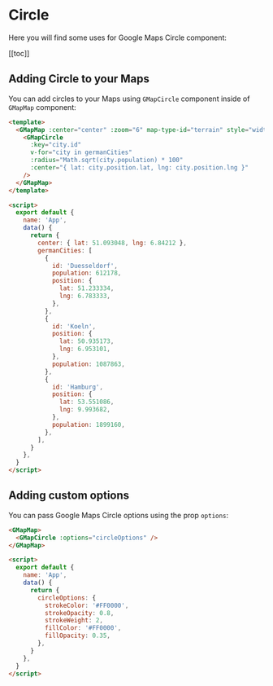 # Circle

Here you will find some uses for Google Maps Circle component:

[[toc]]

## Adding Circle to your Maps

You can add circles to your Maps using `GMapCircle` component inside of `GMapMap` component:

```html
<template>
  <GMapMap :center="center" :zoom="6" map-type-id="terrain" style="width: 100vw; height: 100vh">
    <GMapCircle
      :key="city.id"
      v-for="city in germanCities"
      :radius="Math.sqrt(city.population) * 100"
      :center="{ lat: city.position.lat, lng: city.position.lng }"
    />
  </GMapMap>
</template>

<script>
  export default {
    name: 'App',
    data() {
      return {
        center: { lat: 51.093048, lng: 6.84212 },
        germanCities: [
          {
            id: 'Duesseldorf',
            population: 612178,
            position: {
              lat: 51.233334,
              lng: 6.783333,
            },
          },
          {
            id: 'Koeln',
            position: {
              lat: 50.935173,
              lng: 6.953101,
            },
            population: 1087863,
          },
          {
            id: 'Hamburg',
            position: {
              lat: 53.551086,
              lng: 9.993682,
            },
            population: 1899160,
          },
        ],
      }
    },
  }
</script>
```

## Adding custom options

You can pass Google Maps Circle options using the prop `options`:

```html
<GMapMap>
  <GMapCircle :options="circleOptions" />
</GMapMap>

<script>
  export default {
    name: 'App',
    data() {
      return {
        circleOptions: {
          strokeColor: '#FF0000',
          strokeOpacity: 0.8,
          strokeWeight: 2,
          fillColor: '#FF0000',
          fillOpacity: 0.35,
        },
      }
    },
  }
</script>
```
